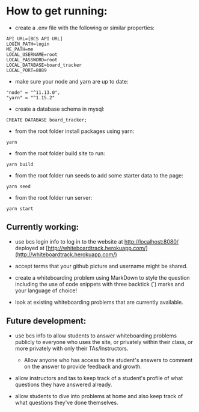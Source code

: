 # How to get running:

* create a .env file with the following or similar properties:
```
API_URL=[BCS API URL]
LOGIN_PATH=login
ME_PATH=me
LOCAL_USERNAME=root
LOCAL_PASSWORD=root
LOCAL_DATABASE=board_tracker
LOCAL_PORT=8889
```

* make sure your node and yarn are up to date:
```
"node" = "^11.13.0",
"yarn" = "^1.15.2"
```

* create a database schema in mysql:
```mysql
CREATE DATABASE board_tracker;
```

* from the root folder install packages using yarn:
```
yarn
```

* from the root folder build site to run:
```
yarn build
```

* from the root folder run seeds to add some starter data to the page:
```
yarn seed
```

* from the root folder run server:
```
yarn start
```

## Currently working:

* use bcs login info to log in to the website at [http://localhost:8080/](http://localhost:8080/) deployed at [http://whiteboardtrack.herokuapp.com/](http://whiteboardtrack.herokuapp.com/)

* accept terms that your github picture and username might be shared.

* create a whiteboarding problem using MarkDown to style the question including the use of code snippets with three backtick (`) marks and your language of choice!

* look at existing whiteboarding problems that are currently available.

## Future development:

* use bcs info to allow students to answer whiteboarding problems publicly to everyone who uses the site, or privately within their class, or more privately with only their TAs/Instructors.

    * Allow anyone who has access to the student's answers to comment on the answer to provide feedback and growth.

* allow instructors and tas to keep track of a student's profile of what questions they have answered already.

* allow students to dive into problems at home and also keep track of what questions they've done themselves.